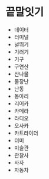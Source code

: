 # 끝말잇기

* 데이터
* 터미널
* 널뛰기
* 기러기
* 기구
* 구연산
* 산나물
* 물장난
* 난동
* 동아리
* 리어카
* 카메라
* 라디오
* 오사카
* 카트라이더
* 더미
* 미술관
* 관찰사
* 사자
* 자동차